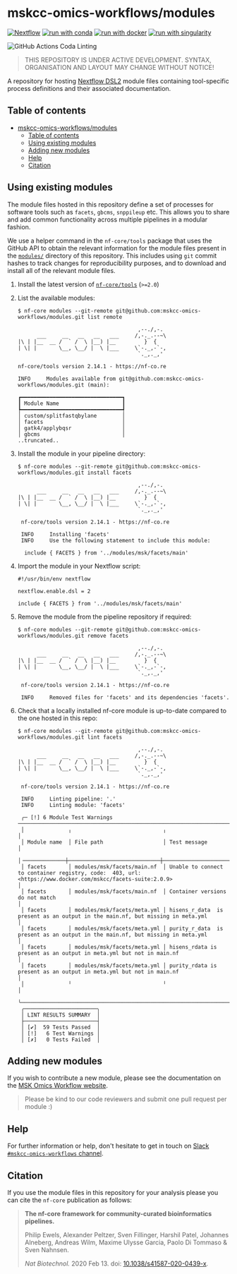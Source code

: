 # mskcc-omics-workflows/modules

[![Nextflow](https://img.shields.io/badge/nextflow%20DSL2-%E2%89%A521.10.3-23aa62.svg?labelColor=000000)](https://www.nextflow.io/)
[![run with conda](http://img.shields.io/badge/run%20with-conda-3EB049?labelColor=000000&logo=anaconda)](https://docs.conda.io/en/latest/)
[![run with docker](https://img.shields.io/badge/run%20with-docker-0db7ed?labelColor=000000&logo=docker)](https://www.docker.com/)
[![run with singularity](https://img.shields.io/badge/run%20with-singularity-1d355c.svg?labelColor=000000)](https://sylabs.io/docs/)

![GitHub Actions Coda Linting](https://github.com/nf-core/modules/workflows/Code%20Linting/badge.svg)


> THIS REPOSITORY IS UNDER ACTIVE DEVELOPMENT. SYNTAX, ORGANISATION AND LAYOUT MAY CHANGE WITHOUT NOTICE!

A repository for hosting [Nextflow DSL2](https://www.nextflow.io/docs/latest/dsl2.html) module files containing tool-specific process definitions and their associated documentation.

## Table of contents

- [mskcc-omics-workflows/modules](#mskcc-omics-workflowsmodules)
  - [Table of contents](#table-of-contents)
  - [Using existing modules](#using-existing-modules)
  - [Adding new modules](#adding-new-modules)
  - [Help](#help)
  - [Citation](#citation)

## Using existing modules

The module files hosted in this repository define a set of processes for software tools such as `facets`, `gbcms`, `snppileup` etc. This allows you to share and add common functionality across multiple pipelines in a modular fashion.

We use a helper command in the `nf-core/tools` package that uses the GitHub API to obtain the relevant information for the module files present in the [`modules/`](modules/) directory of this repository. This includes using `git` commit hashes to track changes for reproducibility purposes, and to download and install all of the relevant module files.

1. Install the latest version of [`nf-core/tools`](https://github.com/nf-core/tools#installation) (`>=2.0`)
2. List the available modules:

   ```console
   $ nf-core modules --git-remote git@github.com:mskcc-omics-workflows/modules.git list remote

                                         ,--./,-.
         ___     __   __   __   ___     /,-._.--~\
   |\ | |__  __ /  ` /  \ |__) |__         }  {
   | \| |       \__, \__/ |  \ |___     \`-._,-`-,
                                         `._,._,'

   nf-core/tools version 2.14.1 - https://nf-co.re

   INFO     Modules available from git@github.com:mskcc-omics-workflows/modules.git (main):

   ┏━━━━━━━━━━━━━━━━━━━━━━━━━━━━━━━━┓
   ┃ Module Name                    ┃
   ┡━━━━━━━━━━━━━━━━━━━━━━━━━━━━━━━━┩
   │ custom/splitfastqbylane        │
   │ facets                         │
   │ gatk4/applybqsr                │
   │ gbcms                          │
   ..truncated..
   ```

3. Install the module in your pipeline directory:

   ```console
   $ nf-core modules --git-remote git@github.com:mskcc-omics-workflows/modules.git install facets

                                         ,--./,-.
         ___     __   __   __   ___     /,-._.--~\
   |\ | |__  __ /  ` /  \ |__) |__         }  {
   | \| |       \__, \__/ |  \ |___     \`-._,-`-,
                                         `._,._,'

    nf-core/tools version 2.14.1 - https://nf-co.re

    INFO     Installing 'facets'
    INFO     Use the following statement to include this module:

     include { FACETS } from '../modules/msk/facets/main'
   ```

4. Import the module in your Nextflow script:

   ```nextflow
   #!/usr/bin/env nextflow

   nextflow.enable.dsl = 2

   include { FACETS } from '../modules/msk/facets/main'
   ```

5. Remove the module from the pipeline repository if required:

   ```console
   $ nf-core modules --git-remote git@github.com:mskcc-omics-workflows/modules.git remove facets

                                         ,--./,-.
         ___     __   __   __   ___     /,-._.--~\
   |\ | |__  __ /  ` /  \ |__) |__         }  {
   | \| |       \__, \__/ |  \ |___     \`-._,-`-,
                                         `._,._,'

    nf-core/tools version 2.14.1 - https://nf-co.re

    INFO     Removed files for 'facets' and its dependencies 'facets'.
   ```

6. Check that a locally installed nf-core module is up-to-date compared to the one hosted in this repo:

   ```console
   $ nf-core modules --git-remote git@github.com:mskcc-omics-workflows/modules.git lint facets

                                         ,--./,-.
         ___     __   __   __   ___     /,-._.--~\
   |\ | |__  __ /  ` /  \ |__) |__         }  {
   | \| |       \__, \__/ |  \ |___     \`-._,-`-,
                                         `._,._,'

    nf-core/tools version 2.14.1 - https://nf-co.re

    INFO     Linting pipeline: '.'
    INFO     Linting module: 'facets'

    ╭─ [!] 6 Module Test Warnings ──────────────────────────────────────────────────────────────────────────────────────────────────────────────────────────────────────────────────────────╮
    │              ╷                             ╷                                                                                                                                          │
    │ Module name  │ File path                   │ Test message                                                                                                                             │
    │╶─────────────┼─────────────────────────────┼─────────────────────────────────────────────────────────────────────────────────────────────────────────────────────────────────────────╴│
    │ facets       │ modules/msk/facets/main.nf  │ Unable to connect to container registry, code:  403, url: <https://www.docker.com/mskcc/facets-suite:2.0.9>                                │
    │ facets       │ modules/msk/facets/main.nf  │ Container versions do not match                                                                                                          │
    │ facets       │ modules/msk/facets/meta.yml │ hisens_r_data  is present as an output in the main.nf, but missing in meta.yml                                                           │
    │ facets       │ modules/msk/facets/meta.yml │ purity_r_data  is present as an output in the main.nf, but missing in meta.yml                                                           │
    │ facets       │ modules/msk/facets/meta.yml │ hisens_rdata is present as an output in meta.yml but not in main.nf                                                                      │
    │ facets       │ modules/msk/facets/meta.yml │ purity_rdata is present as an output in meta.yml but not in main.nf                                                                      │
    │              ╵                             ╵                                                                                                                                          │
    ╰───────────────────────────────────────────────────────────────────────────────────────────────────────────────────────────────────────────────────────────────────────────────────────╯
    ╭───────────────────────╮
    │ LINT RESULTS SUMMARY  │
    ├───────────────────────┤
    │ [✔]  59 Tests Passed  │
    │ [!]   6 Test Warnings │
    │ [✗]   0 Tests Failed  │
   ```

## Adding new modules

If you wish to contribute a new module, please see the documentation on the [MSK Omics Workflow website](https://mskcc-omics-workflows.gitbook.io/omics-workflows/contributing).

> Please be kind to our code reviewers and submit one pull request per module :)

## Help

For further information or help, don't hesitate to get in touch on [Slack `#mskcc-omics-workflows` channel](https://mskcc.enterprise.slack.com/archives/C040T4MFCHJ).

## Citation

If you use the module files in this repository for your analysis please you can cite the `nf-core` publication as follows:

> **The nf-core framework for community-curated bioinformatics pipelines.**
>
> Philip Ewels, Alexander Peltzer, Sven Fillinger, Harshil Patel, Johannes Alneberg, Andreas Wilm, Maxime Ulysse Garcia, Paolo Di Tommaso & Sven Nahnsen.
>
> _Nat Biotechnol._ 2020 Feb 13. doi: [10.1038/s41587-020-0439-x](https://dx.doi.org/10.1038/s41587-020-0439-x).
